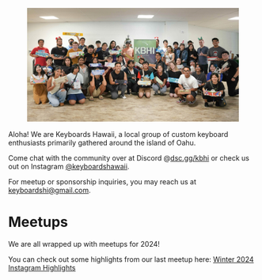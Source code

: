 <!-- ![](images/2024/) -->

<p align="center">
  <img src="images/2024/KBHI_WINTER_2024_GROUP.jpg" width="85%%"/>
</p>

Aloha! We are Keyboards Hawaii, a local group of custom keyboard enthusiasts primarily gathered around the island of Oahu.

Come chat with the community over at Discord @[dsc.gg/kbhi](https://dsc.gg/kbhi) or check us out on Instagram [@keyboardshawaii](https://www.instagram.com/keyboardshawaii/).

For meetup or sponsorship inquiries, you may reach us at [keyboardshi@gmail.com](mailto:keyboardshi@gmail.com).


# Meetups

We are all wrapped up with meetups for 2024!

You can check out some highlights from our last meetup here: [Winter 2024 Instagram Highlights](https://www.instagram.com/stories/highlights/18024100400412598/)